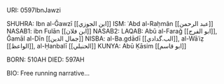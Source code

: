 URI: 0597IbnJawzi

SHUHRA: Ibn al-Ǧawzī [[ابن الجوزي]]
ISM: ʿAbd al-Raḥmãn [[عبد الرحمن]]
NASAB1: ibn Fulān [[ابن فلان]]
NASAB2:
LAQAB: Abū al-Faraǧ [[ابو الفرج]], Ǧamāl al-Dīn [[جمال الدين]]
NISBA: al-Ba.gdādī [[الب.گدادي]], al-Wāʿiẓ [[الواعظ]], al-Ḥanbalī [[الحنبلي]]
KUNYA: Abū Ḳāsim [[ابو قاسم]] 

BORN: 510AH
DIED: 597AH

BIO: Free running narrative... 
